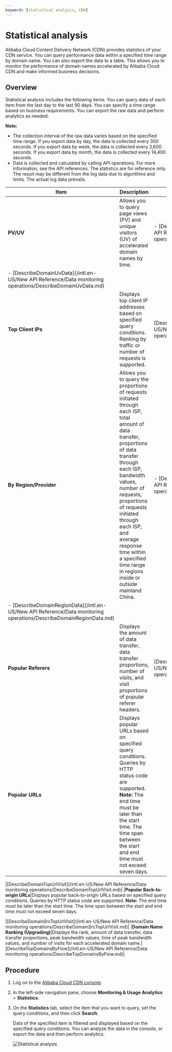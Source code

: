 ```yaml
---
keyword: [statistical analysis, CDN]
---
```


# Statistical analysis

Alibaba Cloud Content Delivery Network \(CDN\) provides statistics of your CDN service. You can query performance data within a specified time range by domain name. You can also export the data to a table. This allows you to monitor the performance of domain names accelerated by Alibaba Cloud CDN and make informed business decisions.

## Overview

Statistical analysis includes the following items. You can query data of each item from the last day to the last 90 days. You can specify a time range based on business requirements. You can export the raw data and perform analytics as needed.

**Note:**

-   The collection interval of the raw data varies based on the specified time range. If you export data by day, the data is collected every 300 seconds. If you export data by week, the data is collected every 3,600 seconds. If you export data by month, the data is collected every 14,400 seconds.
-   Data is collected and calculated by calling API operations. For more information, see the API references. The statistics are for reference only. The result may be different from the log data due to algorithms and limits. The actual log data prevails.

|Item|Description|API reference|
|----|-----------|-------------|
|**PV/UV**|Allows you to query page views \(PV\) and unique visitors \(UV\) of accelerated domain names by time.|-   [DescribeDomainPvData](/intl.en-US/New API Reference/Data monitoring operations/DescribeDomainPvData.md)
-   [DescribeDomainUvData](/intl.en-US/New API Reference/Data monitoring operations/DescribeDomainUvData.md) |
|**Top Client IPs**|Displays top client IP addresses based on specified query conditions. Ranking by traffic or number of requests is supported.|[DescribeDomainTopClientIpVisit](/intl.en-US/New API Reference/Data monitoring operations/DescribeDomainTopClientIpVisit.md)|
|**By Region/Provider**|Allows you to query the proportions of requests initiated through each ISP, total amount of data transfer, proportions of data transfer through each ISP, bandwidth values, number of requests, proportions of requests initiated through each ISP, and average response time within a specified time range in regions inside or outside mainland China.|-   [DescribeDomainISPData](/intl.en-US/New API Reference/Data monitoring operations/DescribeDomainISPData.md)
-   [DescribeDomainRegionData](/intl.en-US/New API Reference/Data monitoring operations/DescribeDomainRegionData.md) |
|**Popular Referers**|Displays the amount of data transfer, data transfer proportions, number of visits, and visit proportions of popular referer headers.|[DescribeDomainTopReferVisit](/intl.en-US/New API Reference/Data monitoring operations/DescribeDomainTopReferVisit.md)|
|**Popular URLs**|Displays popular URLs based on specified query conditions. Queries by HTTP status code are supported. **Note:** The end time must be later than the start time. The time span between the start and end time must not exceed seven days.

|[DescribeDomainTopUrlVisit](/intl.en-US/New API Reference/Data monitoring operations/DescribeDomainTopUrlVisit.md)|
|**Popular Back-to-origin URLs**|Displays popular back-to-origin URLs based on specified query conditions. Queries by HTTP status code are supported. **Note:** The end time must be later than the start time. The time span between the start and end time must not exceed seven days.

|[DescribeDomainSrcTopUrlVisit](/intl.en-US/New API Reference/Data monitoring operations/DescribeDomainSrcTopUrlVisit.md)|
|**Domain Name Ranking \(Upgrading\)**|Displays the rank, amount of data transfer, data transfer proportions, peak bandwidth values, time of peak bandwidth values, and number of visits for each accelerated domain name.|[DescribeTopDomainsByFlow](/intl.en-US/New API Reference/Data monitoring operations/DescribeTopDomainsByFlow.md)|

## Procedure

1.  Log on to the [Alibaba Cloud CDN console](https://cdn.console.aliyun.com).

2.  In the left-side navigation pane, choose **Monitoring & Usage Analytics** \> **Statistics**.

3.  On the **Statistics** tab, select the item that you want to query, set the query conditions, and then click **Search**.

    Data of the specified item is filtered and displayed based on the specified query conditions. You can analyze the data in the console, or export the data and then perform analytics.

    ![Statistical analysis](https://static-aliyun-doc.oss-accelerate.aliyuncs.com/assets/img/en-US/1654651161/p63175.png)



